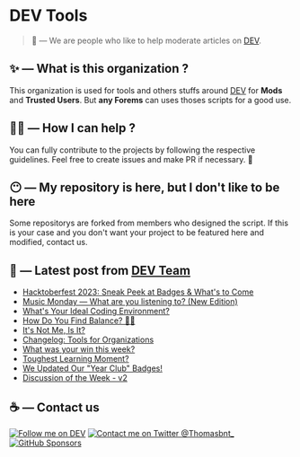# DEV Tools

> 🔧 — We are people who like to help moderate articles on [DEV](https://dev.to).

## ✨ — What is this organization ?

This organization is used for tools and others stuffs around [DEV](https://dev.to) for **Mods** and **Trusted Users**. But __any Forems__ can uses thoses scripts for a good use.


## 💪🏼 — How I can help ?

You can fully contribute to the projects by following the respective guidelines. Feel free to create issues and make PR if necessary. 🎉

## 😶 — My repository is here, but I don't like to be here

Some repositorys are forked from members who designed the script. If this is your case and you don't want your project to be featured here and modified, contact us.

## 📝 — Latest post from [DEV Team](https://dev.to/devteam)

<!-- BLOG-POST-LIST:START -->
- [Hacktoberfest 2023: Sneak Peek at Badges &amp; What&#39;s to Come](https://dev.to/devteam/hacktoberfest-2023-sneak-peek-at-badges-whats-to-come-4h22)
- [Music Monday — What are you listening to? &lpar;New Edition&rpar;](https://dev.to/devteam/music-monday-what-are-you-listening-to-new-edition-1d32)
- [What&#39;s Your Ideal Coding Environment?](https://dev.to/devteam/whats-your-ideal-coding-environment-414i)
- [How Do You Find Balance? 🍵🌊](https://dev.to/devteam/how-do-you-find-balance-3m65)
- [It&#39;s Not Me, Is It?](https://dev.to/devteam/its-not-me-is-it-598o)
- [Changelog: Tools for Organizations](https://dev.to/devteam/changelog-tools-for-organizations-mbp)
- [What was your win this week?](https://dev.to/devteam/what-was-your-win-this-week-5epj)
- [Toughest Learning Moment?](https://dev.to/devteam/toughest-learning-moment-1la2)
- [We Updated Our &quot;Year Club&quot; Badges!](https://dev.to/devteam/we-updated-our-year-club-badges-1lhi)
- [Discussion of the Week - v2](https://dev.to/devteam/discussion-of-the-week-v2-517c)
<!-- BLOG-POST-LIST:END -->


## ☕ — Contact us

[![Follow me on DEV](https://img.shields.io/badge/dev.to-%2308090A.svg?&style=for-the-badge&logo=dev.to&logoColor=white&alt=devto)](https://dev.to/thomasbnt)
[![Contact me on Twitter @Thomasbnt_](https://img.shields.io/badge/Contact%20me%20on%20Twitter-%231DA1F2.svg?&style=for-the-badge&logo=twitter&logoColor=white&alt=twitter)](https://twitter.com/messages/1142357270-1142357270?text=Hello,%20I%20contact%20you%20from%20devtotools%20&recipient_id=1142357270) [![GitHub Sponsors](https://img.shields.io/badge/Sponsor%20me-%23EA54AE.svg?&style=for-the-badge&logo=github-sponsors&logoColor=white)](https://github.com/sponsors/thomasbnt)


